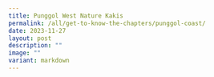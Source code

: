 ```yaml
---
title: Punggol West Nature Kakis
permalink: /all/get-to-know-the-chapters/punggol-coast/
date: 2023-11-27
layout: post
description: ""
image: ""
variant: markdown
---
```

<p></p>